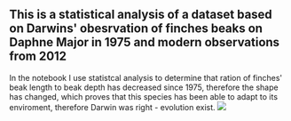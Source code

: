 ## This is a statistical analysis of a dataset based on Darwins' obesrvation of finches beaks on Daphne Major in 1975 and modern observations from 2012 
In the notebook I use statistcal analysis to determine that ration of finches' beak length to beak depth has decreased since 1975, therefore the shape has changed, which proves that this species has been able to adapt to its enviroment, therefore Darwin was right - evolution exist.
<img src="https://upload.wikimedia.org/wikipedia/commons/a/ae/Darwin's_finches_by_Gould.jpg"></a>
